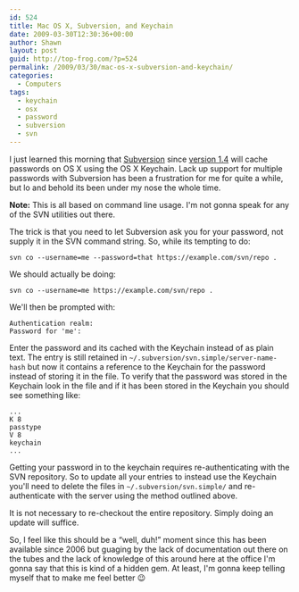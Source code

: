 ```yaml
---
id: 524
title: Mac OS X, Subversion, and Keychain
date: 2009-03-30T12:30:36+00:00
author: Shawn
layout: post
guid: http://top-frog.com/?p=524
permalink: /2009/03/30/mac-os-x-subversion-and-keychain/
categories:
  - Computers
tags:
  - keychain
  - osx
  - password
  - subversion
  - svn
---
```

I just learned this morning that [Subversion](http://subversion.tigris.org) since [version 1.4](http://subversion.tigris.org/svn_1.4_releasenotes.html#keychain) will cache passwords on OS X using the OS X Keychain. Lack up support for multiple passwords with Subversion has been a frustration for me for quite a while, but lo and behold its been under my nose the whole time.

<!--more-->

**Note:** This is all based on command line usage. I'm not gonna speak for any of the SVN utilities out there.

The trick is that you need to let Subversion ask you for your password, not supply it in the SVN command string. So, while its tempting to do:

``` shell
svn co --username=me --password=that https://example.com/svn/repo .
```

We should actually be doing:

``` shell
svn co --username=me https://example.com/svn/repo .
```

We'll then be prompted with:

``` shell
Authentication realm:
Password for 'me':
```

Enter the password and its cached with the Keychain instead of as plain text. The entry is still retained in `~/.subversion/svn.simple/server-name-hash` but now it contains a reference to the Keychain for the password instead of storing it in the file. To verify that the password was stored in the Keychain look in the file and if it has been stored in the Keychain you should see something like:

``` shell
...
K 8
passtype
V 8
keychain
...
```

Getting your password in to the keychain requires re-authenticating with the SVN repository. So to update all your entries to instead use the Keychain you'll need to delete the files in `~/.subversion/svn.simple/` and re-authenticate with the server using the method outlined above.

It is not necessary to re-checkout the entire repository. Simply doing an update will suffice.

So, I feel like this should be a &#8220;well, duh!&#8221; moment since this has been available since 2006 but guaging by the lack of documentation out there on the tubes and the lack of knowledge of this around here at the office I'm gonna say that this is kind of a hidden gem. At least, I'm gonna keep telling myself that to make me feel better 😉